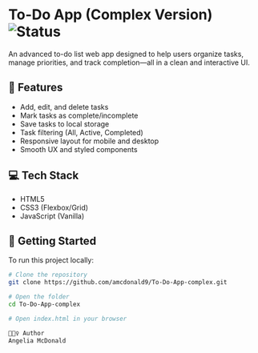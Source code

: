 # To-Do App (Complex Version) ![Status](https://img.shields.io/badge/status-completed-brightgreen)

An advanced to-do list web app designed to help users organize tasks, manage priorities, and track completion—all in a clean and interactive UI.

## 🧠 Features

- Add, edit, and delete tasks
- Mark tasks as complete/incomplete
- Save tasks to local storage
- Task filtering (All, Active, Completed)
- Responsive layout for mobile and desktop
- Smooth UX and styled components

## 💻 Tech Stack

- HTML5
- CSS3 (Flexbox/Grid)
- JavaScript (Vanilla)

## 🚀 Getting Started

To run this project locally:

```bash
# Clone the repository
git clone https://github.com/amcdonald9/To-Do-App-complex.git

# Open the folder
cd To-Do-App-complex

# Open index.html in your browser

🙋🏽‍♀️ Author
Angelia McDonald
